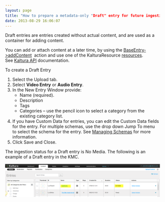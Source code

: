 ```yaml
---
layout: page
title: "How to prepare a metadata-only "Draft" entry for future ingestion of media files"
date: 2013-08-29 16:06:07
---
```


Draft entries are entries created without actual content, and are used as a container for adding content.

<p class="mce-note-graphic">
  <span>You can add or attach content at a later time, by using the </span><a href="http://www.kaltura.com/api_v3/testmeDoc/index.php?service=baseentry&action=addcontent" target="_blank">BaseEntry->addContent</a><span>  action and use one of the KalturaResource </span><a href="http://www.kaltura.com/api_v3/testmeDoc/index.php?object=KalturaResource">resources</a><span>. See </span><a href="http://www.kaltura.com/api_v3/testmeDoc/index.php?object=KalturaResource" target="_blank">Kaltura API</a><span> documentation.</span>
</p>

<p class="mce-procedure">
  To create a Draft Entry
</p>

1.  Select the Upload tab.
2.  Select **Video Entry** or **Audio Entry**.
3.  In the New Entry Window provide:  
    *   Name (required).
    *   Description
    *   Tags
    *   Categories – use the pencil icon to select a category from the existing category list.
4.  If you have Custom Data for entries, you can edit the Custom Data fields for the entry. For multiple schemas, use the drop down Jump To menu to select the schema for the entry. See <a href="http://knowledge.kaltura.com/node/345" target="_blank">Managing Schemas</a> for more information.
5.  Click Save and Close.

The ingestion status for a Draft entry is No Media. The following is an example of a Draft entry in the KMC.

<img src="../../assets/1142">

 

 

<span style="font-size: small;"> </span>